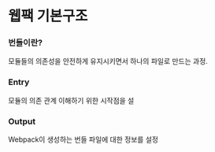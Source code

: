 # 웹팩 기본구조

### 번들이란?

모듈들의 의존성을 안전하게 유지시키면서 하나의 파일로 만드는 과정.

### Entry

모듈의 의존 관계 이해하기 위한 시작점을 설

### Output

Webpack이 생성하는 번들 파일에 대한 정보를 설정


